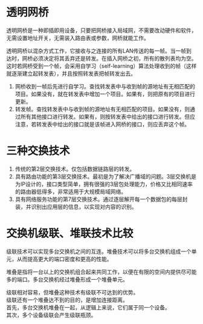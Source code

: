 透明网桥
============
透明网桥是一种即插即用设备，只要把网桥接入局域网，不需要改动硬件和软件，无需设置地址开关，无需装入路由表或参数，网桥就能工作。

透明网桥以混杂方式工作，它接收与之连接的所有LAN传送的每一帧。当一帧到达时，网桥必须决定将其丢弃还是转发。在插入网桥之初，所有的散列表均为空。这时若网桥受到一个帧，会采用自学习（self-learning）算法处理收到的帧（这样就逐渐建立起转发表），并且按照转发表把帧转发出去。

1. 网桥收到一帧后先进行自学习。查找转发表中与收到帧的源地址有无相匹配的项目。如果没有，就在转发表中增加一个项目。如果有，则把原有的项目进行更新。
2. 转发帧。查找转发表中与收到帧的源地址有无相匹配的项目。如果没有，则通过所有其他接口进行转发。如果有，则按转发表中给出的接口进行转发。但应注意，若转发表中给出的接口就是该帧进入网桥的接口，则应丢弃这个帧。

三种交换技术
==========
1. 传统的第2层交换技术。仅包括数据链路层的转发。
2. 具有路由功能的第3层交换技术。最初是为了解决广播域的问题。3层交换机是为IP设计的，接口类型简单，拥有很强的3层包处理能力，价格又比相同速率的路由器低得多，非常适用于大规模局域网络。
3. 具有网络服务功能的第7层交换技术。通过逐层解开每一个数据包的每层封装，并识别出应用层的信息，以实现对内容的识别。

交换机级联、堆联技术比较
====================
级联技术可以实现多台交换机之间的互连。堆叠技术可以将多台交换机组成一个单元，从而提高更大的端口密度和更高的性能。

堆叠是指将一台以上的交换机组合起来共同工作，以便在有限的空间内提供尽可能多的端口。多台交换机经过堆叠形成一个堆叠单元。

级联相对容易，但堆叠这种技术有级联不可达到的优势。  
级联还有一个堆叠达不到的目的，是增加连接距离。  
首先，多台交换机堆叠在一起，从逻辑上来说，它们属于同一个设备。  
其次，多个设备级联会产生级联瓶颈。
